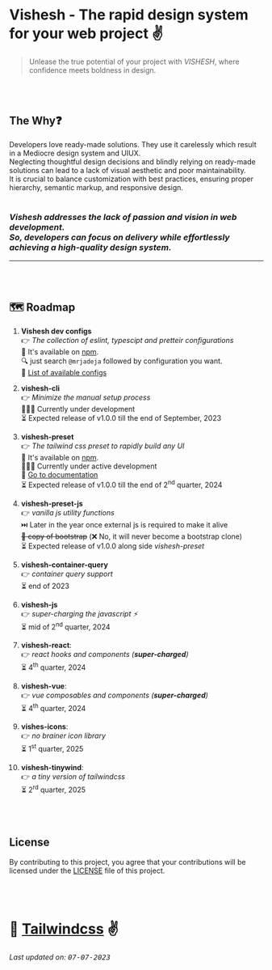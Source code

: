 # **Vishesh** - The rapid design system for your web project ✌

> Unlease the true potential of your project with _VISHESH_, where confidence meets boldness in design. <br>

<br><br>

## The Why❓

Developers love ready-made solutions. They use it carelessly which result in a Mediocre design system and UIUX. <br>
Neglecting thoughtful design decisions and blindly relying on ready-made solutions can lead to a lack of visual aesthetic and poor maintainability.<br>
It is crucial to balance customization with best practices, ensuring proper hierarchy, semantic markup, and responsive design.<br><br>

### _Vishesh addresses the lack of passion and vision in web development.<br>So, developers can focus on delivery while effortlessly achieving a high-quality design system._ <br>

---

<br><br>

## 🗺️ Roadmap

1. **Vishesh dev configs** <br>
   👉 _The collection of eslint, typescipt and pretteir configurations_ <br>
   📲 It's available on [npm][npm]. <br>
   🔍 just search `@mrjadeja` followed by configuration you want. <br>
   📜 [List of available configs][list-of-dev-configs]
2. **vishesh-cli** <br>
   👉 _Minimize the manual setup process_ <br>
   👨🏻‍💻 Currently under development <br>
   ⏳ Expected release of v1.0.0 till the end of September, 2023 <br>
3. **vishesh-preset** <br>
   👉 _The tailwind css preset to rapidly build any UI_ <br>
   📲 It's available on [npm][vishesh-preset-npm]. <br>
   👨🏻‍💻 Currently under active development <br>
   📜 [Go to documentation][vishesh-preset] <br>
   ⏳ Expected release of v1.0.0 till the end of 2<sup>nd</sup> quarter, 2024 <br>
4. **vishesh-preset-js** <br>
   👉 _vanilla js utility functions_ <br>
   ⏭️ Later in the year once external js is required to make it alive <br>
   ~~🤔 copy of bootstrap~~ (❌ No, it will never become a bootstrap clone) <br>
   ⏳ Expected release of v1.0.0 along side _vishesh-preset_
5. **vishesh-container-query** <br>
   👉 _container query support_ <br>
   ⏳ end of 2023
6. **vishesh-js** <br>
   👉 _super-charging the javascript ⚡_ <br>
   ⏳ mid of 2<sup>nd</sup> quarter, 2024 <br>

7. **vishesh-react**: <br>
   👉 _react hooks and components (**super-charged**)_ <br>
   ⏳ 4<sup>th</sup> quarter, 2024
8. **vishesh-vue**: <br>
   👉 _vue composables and components (**super-charged**)_ <br>
   ⏳ 4<sup>th</sup> quarter, 2024
9. **vishes-icons**: <br>
   👉 _no brainer icon library_ <br>
   ⏳ 1<sup>st</sup> quarter, 2025
10. **vishesh-tinywind**: <br>
    👉 _a tiny version of tailwindcss_ <br>
    ⏳ 2<sup>rd</sup> quarter, 2025

<br><br>

## License

By contributing to this project, you agree that your contributions will be licensed under the [LICENSE][license] file of this project.

<br><br>

# 💖 [Tailwindcss][tailwind] ✌️

_Last updated on: <kbd>07-07-2023</kbd>_

[npm]: https://www.npmjs.com/ "NPM website"
[vishesh-preset-npm]: https://npmjs.com/package/vishesh-preset "Vishesh preset on npm registry"
[list-of-dev-configs]: https://github.com/mrjadeja/vishesh/tree/main/src/packages/dev "List of vishesh dev configurations"
[vishesh-preset]: https://github.com/mrjadeja/vishesh/blob/main/src/packages/preset/README.md "Vishesh - tailwind css preset"
[license]: https://github.com/mrjadeja/vishesh/blob/main/LICENSE "License"
[tailwind]: https://tailwindcss.com "Tailwindcss"
